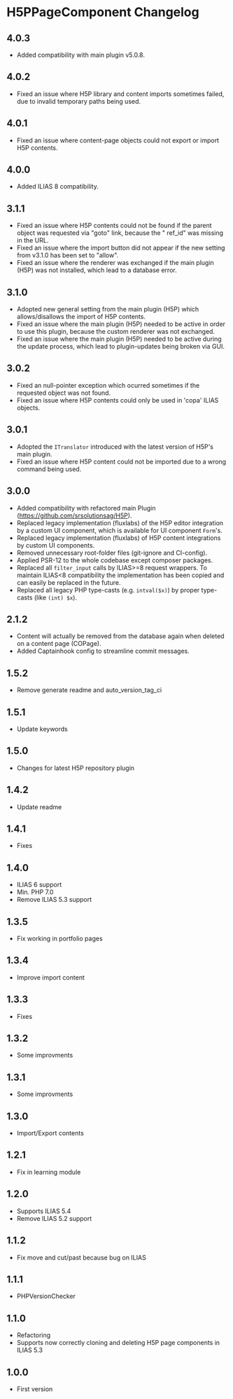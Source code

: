 # H5PPageComponent Changelog

## 4.0.3

- Added compatibility with main plugin v5.0.8.

## 4.0.2

- Fixed an issue where H5P library and content imports sometimes failed, due to invalid temporary paths being used.

## 4.0.1

- Fixed an issue where content-page objects could not export or import H5P contents.

## 4.0.0

- Added ILIAS 8 compatibility.

## 3.1.1

- Fixed an issue where H5P contents could not be found if the parent object was requested via "goto" link, because the "
  ref_id" was missing in the URL.
- Fixed an issue where the import button did not appear if the new setting from v3.1.0 has been set to "allow".
- Fixed an issue where the renderer was exchanged if the main plugin (H5P) was not installed, which lead to a database
  error.

## 3.1.0

- Adopted new general setting from the main plugin (H5P) which allows/disallows the import of H5P contents.
- Fixed an issue where the main plugin (H5P) needed to be active in order to use this plugin, because the custom
  renderer was not exchanged.
- Fixed an issue where the main plugin (H5P) needed to be active during the update process, which lead to plugin-updates
  being broken via GUI.

## 3.0.2

- Fixed an null-pointer exception which ocurred sometimes if the requested object was not found.
- Fixed an issue where H5P contents could only be used in 'copa' ILIAS objects.

## 3.0.1

- Adopted the `ITranslator` introduced with the latest version of H5P's main plugin.
- Fixed an issue where H5P content could not be imported due to a wrong command being used.

## 3.0.0

- Added compatibility with refactored main Plugin (https://github.com/srsolutionsag/H5P).
- Replaced legacy implementation (fluxlabs) of the H5P editor integration by a custom UI component, which is available
  for UI component `Form`'s.
- Replaced legacy implementation (fluxlabs) of H5P content integrations by custom UI components.
- Removed unnecessary root-folder files (git-ignore and CI-config).
- Applied PSR-12 to the whole codebase except composer packages.
- Replaced all `filter_input` calls by ILIAS>=8 request wrappers. To maintain ILIAS<8 compatibility the implementation
  has been copied and can easily be replaced in the future.
- Replaced all legacy PHP type-casts (e.g. `intval($x)`) by proper type-casts (like `(int) $x`).

## 2.1.2

- Content will actually be removed from the database again when deleted on a content page (COPage).
- Added Captainhook config to streamline commit messages.

## 1.5.2

- Remove generate readme and auto_version_tag_ci

## 1.5.1

- Update keywords

## 1.5.0

- Changes for latest H5P repository plugin

## 1.4.2

- Update readme

## 1.4.1

- Fixes

## 1.4.0

- ILIAS 6 support
- Min. PHP 7.0
- Remove ILIAS 5.3 support

## 1.3.5

- Fix working in portfolio pages

## 1.3.4

- Improve import content

## 1.3.3

- Fixes

## 1.3.2

- Some improvments

## 1.3.1

- Some improvments

## 1.3.0

- Import/Export contents

## 1.2.1

- Fix in learning module

## 1.2.0

- Supports ILIAS 5.4
- Remove ILIAS 5.2 support

## 1.1.2

- Fix move and cut/past because bug on ILIAS

## 1.1.1

- PHPVersionChecker

## 1.1.0

- Refactoring
- Supports now correctly cloning and deleting H5P page components in ILIAS 5.3

## 1.0.0

- First version
